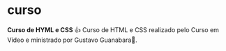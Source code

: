 # curso
 **Curso de HYML e CSS** 👍
 Curso de HTML e CSS realizado pelo Curso em Vídeo e ministrado por Gustavo Guanabara🖖.
